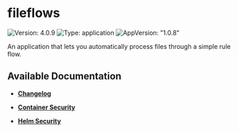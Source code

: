 # fileflows

![Version: 4.0.9](https://img.shields.io/badge/Version-4.0.9-informational?style=flat-square) ![Type: application](https://img.shields.io/badge/Type-application-informational?style=flat-square) ![AppVersion: "1.0.8"](https://img.shields.io/badge/AppVersion-"1.0.8"-informational?style=flat-square)

An application that lets you automatically process files through a simple rule flow.

## Available Documentation

- [**Changelog**](CHANGELOG)

- [**Container Security**](container-security)

- [**Helm Security**](helm-security)

